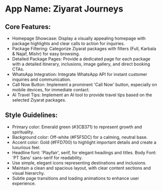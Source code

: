 # **App Name**: Ziyarat Journeys

## Core Features:

- Homepage Showcase: Display a visually appealing homepage with package highlights and clear calls to action for inquiries.
- Package Filtering: Categorize Ziyarat packages with filters (Full, Karbala & Najaf, Mishr) for easy browsing.
- Detailed Package Pages: Provide a dedicated page for each package with a detailed itinerary, inclusions, image gallery, and direct booking CTAs.
- WhatsApp Integration: Integrate WhatsApp API for instant customer inquiries and communication.
- Call Now Button: Implement a prominent 'Call Now' button, especially on mobile devices, for immediate contact.
- AI Travel Tips: Implement an AI tool to provide travel tips based on the selected Ziyarat packages.

## Style Guidelines:

- Primary color: Emerald green (#3CB371) to represent growth and spirituality.
- Background color: Off-white (#F5F5DC) for a calming, neutral base.
- Accent color: Gold (#FFD700) to highlight important details and create a luxurious feel.
- Headline font: 'Playfair', serif, for elegant headings and titles. Body Font: 'PT Sans' sans-serif for readability.
- Use simple, elegant icons representing destinations and inclusions.
- Maintain a clean and spacious layout, with clear content sections and visual hierarchy.
- Subtle page transitions and loading animations to enhance user experience.